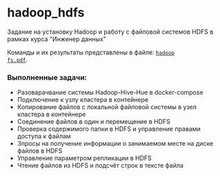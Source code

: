 # hadoop_hdfs
Задание на установку Hadoop и работу с файловой системов HDFS в рамках курса "Инженер данных"

Команды и их результаты представлены в файле: <code>[hadoop fs.pdf](https://github.com/AlexeyAnanchenko/hadoop_hdfs/blob/main/hadoop_fs.pdf)</code>.

### Выполненные задачи:

- Разоварачвание системы Hadoop-Hive-Hue в docker-compose
- Подключение к узлу кластера в контейнере
- Копирование файлов с локальной файловой системы в узел кластера в контейнере
- Соединение файлов в один и перемещение в HDFS
- Проверка содержимого папки в HDFS и управление правами доступа к файлам
- Зпросы на получение информации о занимаемом месте на диске файлов в HDFS
- Управление параметром репликации в HDFS
- Чтение файлов из HDFS и подсчёт строк в тексте файла